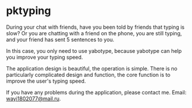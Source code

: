 # pktyping


During your chat with friends, have you been told by friends that typing is slow? Or you are chatting with a friend on the phone, you are still typing, and your friend has sent 5 sentences to you.


In this case, you only need to use yabotype, because yabotype can help you improve your typing speed.


The application design is beautiful, the operation is simple. There is no particularly complicated design and function, the core function is to improve the user's typing speed.


If you have any problems during the application, please contact me. Email: wayi1802077@mail.ru.
